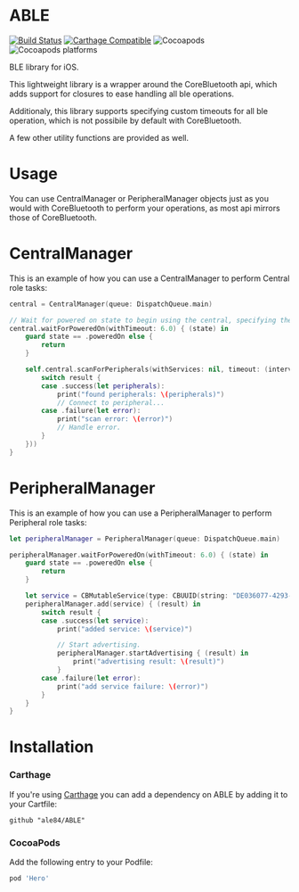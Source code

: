 # ABLE
[![Build Status](https://travis-ci.org/ale84/ABLE.svg?branch=master)](https://travis-ci.org/ale84/ABLE)
[![Carthage Compatible](https://img.shields.io/badge/Carthage-compatible-4BC51D.svg?style=flat)](https://github.com/Carthage/Carthage)
![Cocoapods](https://img.shields.io/cocoapods/v/ABLE.svg)
![Cocoapods platforms](https://img.shields.io/cocoapods/p/ABLE.svg)

BLE library for iOS.

This lightweight library is a wrapper around the CoreBluetooth api, which adds support for closures to ease handling all ble operations.

Additionaly, this library supports specifying custom timeouts for all ble operation, which is not possibile by default with CoreBluetooth.

A few other utility functions are provided as well.

# Usage
You can use CentralManager or PeripheralManager objects just as you would with CoreBluetooth to perform your operations, as most api mirrors those of CoreBluetooth.

# CentralManager
This is an example of how you can use a CentralManager to perform Central role tasks:
```swift
central = CentralManager(queue: DispatchQueue.main)

// Wait for powered on state to begin using the central, specifying the desired timeout. You can also set yourself as delegate to receive all state change notification if you need to.
central.waitForPoweredOn(withTimeout: 6.0) { (state) in
    guard state == .poweredOn else {
        return
    }

    self.central.scanForPeripherals(withServices: nil, timeout: (interval: 6.0, completion: { result in
        switch result {
        case .success(let peripherals):
            print("found peripherals: \(peripherals)")
            // Connect to peripheral...
        case .failure(let error):
            print("scan error: \(error)")
            // Handle error.
        }
    }))
}
```
# PeripheralManager
This is an example of how you can use a PeripheralManager to perform Peripheral role tasks:
```swift
let peripheralManager = PeripheralManager(queue: DispatchQueue.main)

peripheralManager.waitForPoweredOn(withTimeout: 6.0) { (state) in
    guard state == .poweredOn else {
        return
    }

    let service = CBMutableService(type: CBUUID(string: "DE036077-4293-4768-B9EF-66429B46A3CB"), primary: true)
    peripheralManager.add(service) { (result) in
        switch result {
        case .success(let service):
            print("added service: \(service)")

            // Start advertising.
            peripheralManager.startAdvertising { (result) in
                print("advertising result: \(result)")
            }
        case .failure(let error):
            print("add service failure: \(error)")
        }
    }
}
```
# Installation

### Carthage
If you're using [Carthage](https://github.com/Carthage/Carthage) you can add a dependency on ABLE by adding it to your Cartfile:
```
github "ale84/ABLE"
```

### CocoaPods
Add the following entry to your Podfile:
```rb
pod 'Hero'
```

